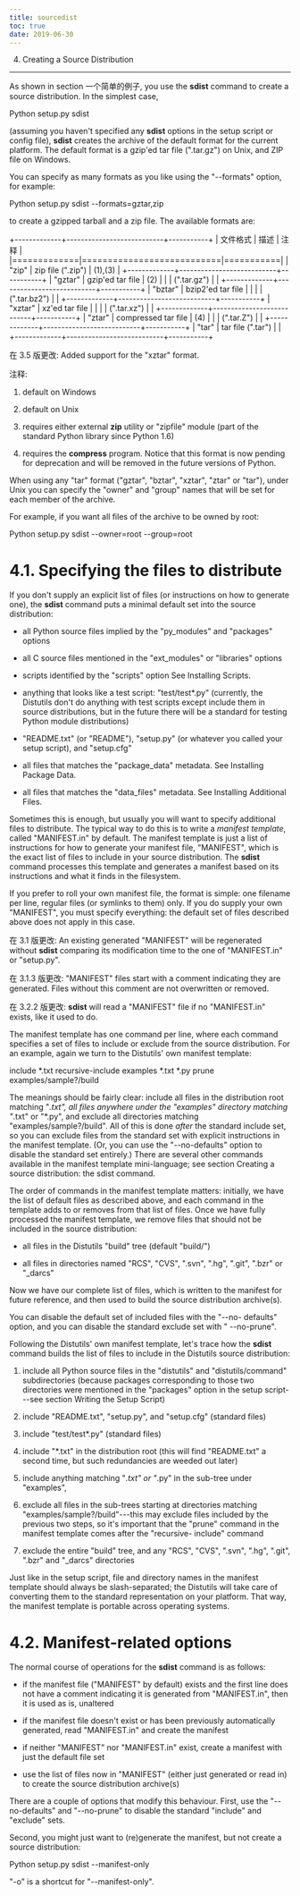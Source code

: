 ```yaml
---
title: sourcedist
toc: true
date: 2019-06-30
---
```

4. Creating a Source Distribution
*********************************

As shown in section 一个简单的例子, you use the **sdist** command to
create a source distribution.  In the simplest case,

   Python setup.py sdist

(assuming you haven't specified any **sdist** options in the setup
script or config file), **sdist** creates the archive of the default
format for the current platform.  The default format is a gzip'ed tar
file (".tar.gz") on Unix, and ZIP file on Windows.

You can specify as many formats as you like using the "--formats"
option, for example:

   Python setup.py sdist --formats=gztar,zip

to create a gzipped tarball and a zip file.  The available formats
are:

+-------------+---------------------------+-----------+
| 文件格式    | 描述                      | 注释      |
|=============|===========================|===========|
| "zip"       | zip file (".zip")         | (1),(3)   |
+-------------+---------------------------+-----------+
| "gztar"     | gzip'ed tar file          | (2)       |
|             | (".tar.gz")               |           |
+-------------+---------------------------+-----------+
| "bztar"     | bzip2'ed tar file         |           |
|             | (".tar.bz2")              |           |
+-------------+---------------------------+-----------+
| "xztar"     | xz'ed tar file            |           |
|             | (".tar.xz")               |           |
+-------------+---------------------------+-----------+
| "ztar"      | compressed tar file       | (4)       |
|             | (".tar.Z")                |           |
+-------------+---------------------------+-----------+
| "tar"       | tar file (".tar")         |           |
+-------------+---------------------------+-----------+

在 3.5 版更改: Added support for the "xztar" format.

注释:

1. default on Windows

2. default on Unix

3. requires either external **zip** utility or "zipfile" module
   (part of the standard Python library since Python 1.6)

4. requires the **compress** program. Notice that this format is
   now pending for deprecation and will be removed in the future
   versions of Python.

When using any "tar" format ("gztar", "bztar", "xztar", "ztar" or
"tar"), under Unix you can specify the "owner" and "group" names that
will be set for each member of the archive.

For example, if you want all files of the archive to be owned by root:

   Python setup.py sdist --owner=root --group=root


4.1. Specifying the files to distribute
=======================================

If you don't supply an explicit list of files (or instructions on how
to generate one), the **sdist** command puts a minimal default set
into the source distribution:

* all Python source files implied by the "py_modules" and "packages"
  options

* all C source files mentioned in the "ext_modules" or "libraries"
  options

* scripts identified by the "scripts" option See Installing Scripts.

* anything that looks like a test script: "test/test*.py"
  (currently, the Distutils don't do anything with test scripts except
  include them in source distributions, but in the future there will
  be a standard for testing Python module distributions)

* "README.txt" (or "README"), "setup.py" (or whatever  you called
  your setup script), and "setup.cfg"

* all files that matches the "package_data" metadata. See Installing
  Package Data.

* all files that matches the "data_files" metadata. See Installing
  Additional Files.

Sometimes this is enough, but usually you will want to specify
additional files to distribute.  The typical way to do this is to
write a *manifest template*, called "MANIFEST.in" by default.  The
manifest template is just a list of instructions for how to generate
your manifest file, "MANIFEST", which is the exact list of files to
include in your source distribution.  The **sdist** command processes
this template and generates a manifest based on its instructions and
what it finds in the filesystem.

If you prefer to roll your own manifest file, the format is simple:
one filename per line, regular files (or symlinks to them) only.  If
you do supply your own "MANIFEST", you must specify everything: the
default set of files described above does not apply in this case.

在 3.1 版更改: An existing generated "MANIFEST" will be regenerated
without **sdist** comparing its modification time to the one of
"MANIFEST.in" or "setup.py".

在 3.1.3 版更改: "MANIFEST" files start with a comment indicating they
are generated. Files without this comment are not overwritten or
removed.

在 3.2.2 版更改: **sdist** will read a "MANIFEST" file if no
"MANIFEST.in" exists, like it used to do.

The manifest template has one command per line, where each command
specifies a set of files to include or exclude from the source
distribution.  For an example, again we turn to the Distutils' own
manifest template:

   include *.txt
   recursive-include examples *.txt *.py
   prune examples/sample?/build

The meanings should be fairly clear: include all files in the
distribution root matching "*.txt", all files anywhere under the
"examples" directory matching "*.txt" or "*.py", and exclude all
directories matching "examples/sample?/build".  All of this is done
*after* the standard include set, so you can exclude files from the
standard set with explicit instructions in the manifest template.
(Or, you can use the "--no-defaults" option to disable the standard
set entirely.)  There are several other commands available in the
manifest template mini-language; see section Creating a source
distribution: the sdist command.

The order of commands in the manifest template matters: initially, we
have the list of default files as described above, and each command in
the template adds to or removes from that list of files.  Once we have
fully processed the manifest template, we remove files that should not
be included in the source distribution:

* all files in the Distutils "build" tree (default "build/")

* all files in directories named "RCS", "CVS", ".svn", ".hg",
  ".git", ".bzr" or "_darcs"

Now we have our complete list of files, which is written to the
manifest for future reference, and then used to build the source
distribution archive(s).

You can disable the default set of included files with the "--no-
defaults" option, and you can disable the standard exclude set with "
--no-prune".

Following the Distutils' own manifest template, let's trace how the
**sdist** command builds the list of files to include in the Distutils
source distribution:

1. include all Python source files in the "distutils" and
   "distutils/command" subdirectories (because packages corresponding
   to those two directories were mentioned in the "packages" option in
   the setup script---see section Writing the Setup Script)

2. include "README.txt", "setup.py", and "setup.cfg" (standard
   files)

3. include "test/test*.py" (standard files)

4. include "*.txt" in the distribution root (this will find
   "README.txt" a second time, but such redundancies are weeded out
   later)

5. include anything matching "*.txt" or "*.py" in the sub-tree
   under "examples",

6. exclude all files in the sub-trees starting at directories
   matching "examples/sample?/build"---this may exclude files included
   by the previous two steps, so it's important that the "prune"
   command in the manifest template comes after the "recursive-
   include" command

7. exclude the entire "build" tree, and any "RCS", "CVS", ".svn",
   ".hg", ".git", ".bzr" and "_darcs" directories

Just like in the setup script, file and directory names in the
manifest template should always be slash-separated; the Distutils will
take care of converting them to the standard representation on your
platform. That way, the manifest template is portable across operating
systems.


4.2. Manifest-related options
=============================

The normal course of operations for the **sdist** command is as
follows:

* if the manifest file ("MANIFEST" by default) exists and the first
  line does not have a comment indicating it is generated from
  "MANIFEST.in", then it is used as is, unaltered

* if the manifest file doesn't exist or has been previously
  automatically generated, read "MANIFEST.in" and create the manifest

* if neither "MANIFEST" nor "MANIFEST.in" exist, create a manifest
  with just the default file set

* use the list of files now in "MANIFEST" (either just generated or
  read in) to create the source distribution archive(s)

There are a couple of options that modify this behaviour.  First, use
the "--no-defaults" and "--no-prune" to disable the standard "include"
and "exclude" sets.

Second, you might just want to (re)generate the manifest, but not
create a source distribution:

   Python setup.py sdist --manifest-only

"-o" is a shortcut for "--manifest-only".
